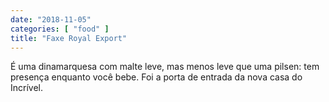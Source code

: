 ```yaml
---
date: "2018-11-05"
categories: [ "food" ]
title: "Faxe Royal Export"
---
```

É uma dinamarquesa com malte leve, mas menos leve que uma pilsen: tem presença enquanto você bebe. Foi a porta de entrada da nova casa do Incrível.
